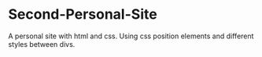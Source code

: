 # Second-Personal-Site
A personal site with html and css. Using css position elements and different styles between divs.
